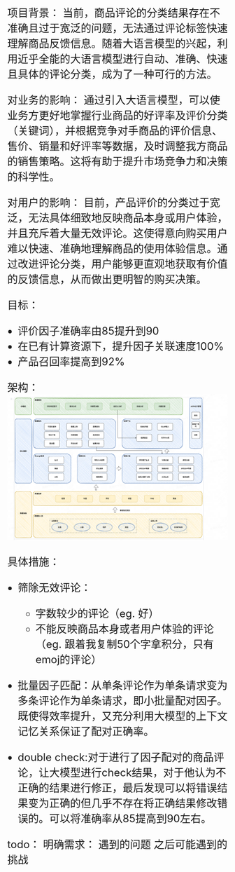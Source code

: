 <style>
h1 {font-size: 2.5rem;}
h2 {font-size: 2rem;}
h3 {font-size: 1.8rem;}
p {font-size: 1.5rem;}
 ol, li {font-size: 1.5rem;} /* 设置有序列表和列表项的字体大小 */
</style>
项目背景：
当前，商品评论的分类结果存在不准确且过于宽泛的问题，无法通过评论标签快速理解商品反馈信息。随着大语言模型的兴起，利用近乎全能的大语言模型进行自动、准确、快速且具体的评论分类，成为了一种可行的方法。

对业务的影响：
通过引入大语言模型，可以使业务方更好地掌握行业商品的好评率及评价分类（关键词），并根据竞争对手商品的评价信息、售价、销量和好评率等数据，及时调整我方商品的销售策略。这将有助于提升市场竞争力和决策的科学性。

对用户的影响：
目前，产品评价的分类过于宽泛，无法具体细致地反映商品本身或用户体验，并且充斥着大量无效评论。这使得意向购买用户难以快速、准确地理解商品的使用体验信息。通过改进评论分类，用户能够更直观地获取有价值的反馈信息，从而做出更明智的购买决策。

目标：
- 评价因子准确率由85提升到90
- 在已有计算资源下，提升因子关联速度100%
- 产品召回率提高到92%


架构：![alt text](c6ebc03bbfb1b6ee0c9ef4390432ccc4.png)

具体措施：
- 筛除无效评论：
    - 字数较少的评论（eg. 好）
    - 不能反映商品本身或者用户体验的评论（eg. 跟着我复制50个字拿积分，只有emoj的评论）

- 批量因子匹配：从单条评论作为单条请求变为多条评论作为单条请求，即小批量配对因子。既使得效率提升，又充分利用大模型的上下文记忆关系保证了配对正确率。
- double check:对于进行了因子配对的商品评论，让大模型进行check结果，对于他认为不正确的结果进行修正，最后发现可以将错误结果变为正确的但几乎不存在将正确结果修改错误的。可以将准确率从85提高到90左右。


todo：
明确需求：
遇到的问题
之后可能遇到的挑战


